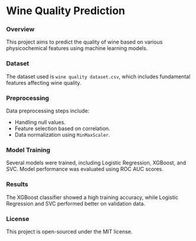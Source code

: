 # Wine Quality Prediction

### Overview
This project aims to predict the quality of wine based on various physicochemical features using machine learning models.

### Dataset
The dataset used is `wine quality dataset.csv`, which includes fundamental features affecting wine quality.

### Preprocessing
Data preprocessing steps include:
- Handling null values.
- Feature selection based on correlation.
- Data normalization using `MinMaxScaler`.

### Model Training
Several models were trained, including Logistic Regression, XGBoost, and SVC. Model performance was evaluated using ROC AUC scores.

### Results
The XGBoost classifier showed a high training accuracy, while Logistic Regression and SVC performed better on validation data.

### License
This project is open-sourced under the MIT license.
